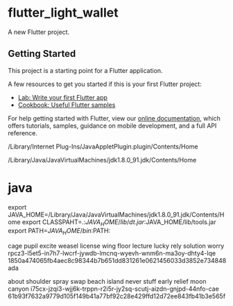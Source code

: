 # flutter_light_wallet

A new Flutter project.

## Getting Started

This project is a starting point for a Flutter application.

A few resources to get you started if this is your first Flutter project:

- [Lab: Write your first Flutter app](https://flutter.dev/docs/get-started/codelab)
- [Cookbook: Useful Flutter samples](https://flutter.dev/docs/cookbook)

For help getting started with Flutter, view our
[online documentation](https://flutter.dev/docs), which offers tutorials,
samples, guidance on mobile development, and a full API reference.

/Library/Internet Plug-Ins/JavaAppletPlugin.plugin/Contents/Home

/Library/Java/JavaVirtualMachines/jdk1.8.0_91.jdk/Contents/Home

# java
export JAVA_HOME=/Library/Java/JavaVirtualMachines/jdk1.8.0_91.jdk/Contents/Home
export CLASSPAHT=.:$JAVA_HOME/lib/dt.jar:$JAVA_HOME/lib/tools.jar
export PATH=$JAVA_HOME/bin:$PATH:


cage pupil excite weasel license wing floor lecture lucky rely solution worry
rpcz3-l5et5-in7h7-lwcrf-jywdb-lmcnq-wyevh-wnm6n-ma3oy-dhty4-lqe
1850a474065fb4aec8c98344b7b651dd831261e0621456033d3852e734848ada

about shoulder spray swap beach island never stuff early relief moon canyon
i75cx-jzqi3-wjj6k-trppn-r2i5r-jy2sq-scutj-aizdn-gnjpd-44nfo-cae
61b93f7632a9779d105f149b41a77bf92c28e429ffd12d72ee843fb41b3e565f
